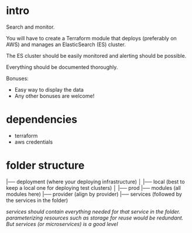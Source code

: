 # intro
Search and monitor.

You will have to create a Terraform module that deploys (preferably on AWS) and manages an ElasticSearch (ES) cluster.

The ES cluster should be easily monitored and alerting should be possible.

Everything should be documented thoroughly.

Bonuses:
  - Easy way to display the data
  - Any other bonuses are welcome!

# dependencies
- terraform
- aws credentials

# folder structure

|── deployment    (where your deploying infrastructure) 
│   |── local     (best to keep a local one for deploying test clusters)
│   |── prod
|── modules        (all modules here)
    |── provider         (align by provider)
                |── services  (followed by the services in the folder)

*services should contain everything needed for that service in the folder.  parameterizing resources such as storage for reuse would be redundant.  But services (or microservices) is a good level*